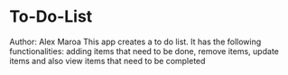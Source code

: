# To-Do-List
Author: Alex Maroa
This app creates a to do list. It has the following functionalities: adding items that need to be done, remove items, update items and also view items that need to be completed 
